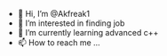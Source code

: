 - 👋 Hi, I’m @Akfreak1
- 👀 I’m interested in finding job
- 🌱 I’m currently learning advanced c++
- 📫 How to reach me ...

<!---
Akfreak1/Akfreak1 is a ✨ special ✨ repository because its `README.md` (this file) appears on your GitHub profile.
You can click the Preview link to take a look at your changes.
--->
